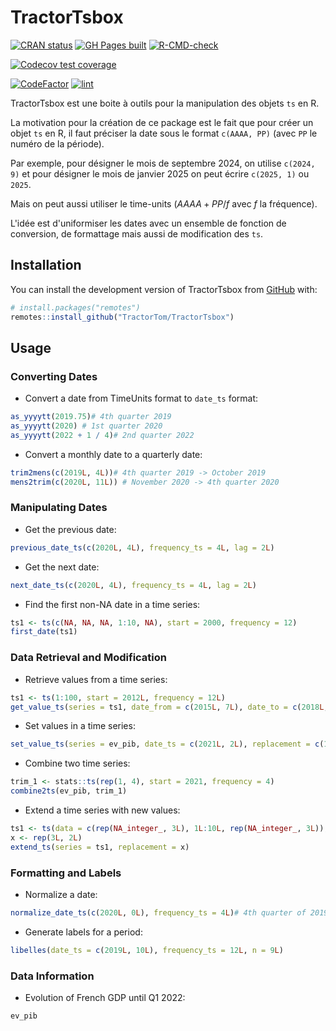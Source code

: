# TractorTsbox

<!-- badges: start -->
[![CRAN status](https://www.r-pkg.org/badges/version/TractorTsbox)](https://CRAN.R-project.org/package=TractorTsbox)
[![GH Pages built](https://github.com/TractorTom/TractorTsbox/actions/workflows/pkgdown.yaml/badge.svg)](https://github.com/TractorTom/TractorTsbox/actions/workflows/pkgdown.yaml)
[![R-CMD-check](https://github.com/TractorTom/TractorTsbox/actions/workflows/R-CMD-check.yaml/badge.svg)](https://github.com/TractorTom/TractorTsbox/actions/workflows/R-CMD-check.yaml)

[![Codecov test coverage](https://codecov.io/gh/TractorTom/TractorTsbox/branch/main/graph/badge.svg)](https://app.codecov.io/gh/TractorTom/TractorTsbox?branch=main)

[![CodeFactor](https://www.codefactor.io/repository/github/TractorTom/TractorTsbox/badge)](https://www.codefactor.io/repository/github/TractorTom/TractorTsbox)
[![lint](https://github.com/TractorTom/TractorTsbox/actions/workflows/lint.yaml/badge.svg)](https://github.com/TractorTom/TractorTsbox/actions/workflows/lint.yaml)
<!-- badges: end -->

TractorTsbox est une boite à outils pour la manipulation des objets `ts` en R.

La motivation pour la création de ce package est le fait que pour créer un objet `ts` en R, il faut préciser la date sous le format `c(AAAA, PP)` (avec `PP` le numéro de la période).

Par exemple, pour désigner le mois de septembre 2024, on utilise `c(2024, 9)` et pour désigner le mois de janvier 2025 on peut écrire `c(2025, 1)` ou `2025`.

Mais on peut aussi utiliser le time-units ($AAAA + PP / f$ avec $f$ la fréquence).

L'idée est d'uniformiser les dates avec un ensemble de fonction de conversion, de formattage mais aussi de modification des `ts`.


## Installation

You can install the development version of TractorTsbox from [GitHub](https://github.com/) with:

``` r
# install.packages("remotes")
remotes::install_github("TractorTom/TractorTsbox")
```

## Usage

### Converting Dates

- Convert a date from TimeUnits format to `date_ts` format:

```r
as_yyyytt(2019.75)# 4th quarter 2019
as_yyyytt(2020) # 1st quarter 2020
as_yyyytt(2022 + 1 / 4)# 2nd quarter 2022
```

- Convert a monthly date to a quarterly date:

```r
trim2mens(c(2019L, 4L))# 4th quarter 2019 -> October 2019
mens2trim(c(2020L, 11L)) # November 2020 -> 4th quarter 2020
```

### Manipulating Dates

- Get the previous date:

```r
previous_date_ts(c(2020L, 4L), frequency_ts = 4L, lag = 2L)
```

- Get the next date:

```r
next_date_ts(c(2020L, 4L), frequency_ts = 4L, lag = 2L)
```

- Find the first non-NA date in a time series:

```r
ts1 <- ts(c(NA, NA, NA, 1:10, NA), start = 2000, frequency = 12)
first_date(ts1)
```

### Data Retrieval and Modification

- Retrieve values from a time series:

```r
ts1 <- ts(1:100, start = 2012L, frequency = 12L)
get_value_ts(series = ts1, date_from = c(2015L, 7L), date_to = c(2018L, 6L))
```

- Set values in a time series:

```r
set_value_ts(series = ev_pib, date_ts = c(2021L, 2L), replacement = c(1, 2, 3))
```

- Combine two time series:

```r
trim_1 <- stats::ts(rep(1, 4), start = 2021, frequency = 4)
combine2ts(ev_pib, trim_1)
```

- Extend a time series with new values:

```r
ts1 <- ts(data = c(rep(NA_integer_, 3L), 1L:10L, rep(NA_integer_, 3L)), start = 2020, frequency = 12)
x <- rep(3L, 2L)
extend_ts(series = ts1, replacement = x)
```

### Formatting and Labels

- Normalize a date:

```r
normalize_date_ts(c(2020L, 0L), frequency_ts = 4L)# 4th quarter of 2019
```

- Generate labels for a period:

```r
libelles(date_ts = c(2019L, 10L), frequency_ts = 12L, n = 9L)
```

### Data Information

- Evolution of French GDP until Q1 2022:

```r
ev_pib
```

